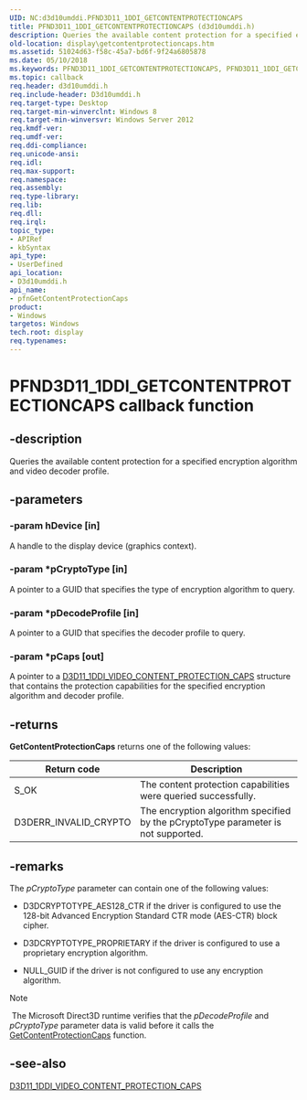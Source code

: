 ```yaml
---
UID: NC:d3d10umddi.PFND3D11_1DDI_GETCONTENTPROTECTIONCAPS
title: PFND3D11_1DDI_GETCONTENTPROTECTIONCAPS (d3d10umddi.h)
description: Queries the available content protection for a specified encryption algorithm and video decoder profile.
old-location: display\getcontentprotectioncaps.htm
ms.assetid: 51024d63-f58c-45a7-bd6f-9f24a6805878
ms.date: 05/10/2018
ms.keywords: PFND3D11_1DDI_GETCONTENTPROTECTIONCAPS, PFND3D11_1DDI_GETCONTENTPROTECTIONCAPS callback, d3d10umddi/pfnGetContentProtectionCaps, display.getcontentprotectioncaps, pfnGetContentProtectionCaps, pfnGetContentProtectionCaps callback function [Display Devices]
ms.topic: callback
req.header: d3d10umddi.h
req.include-header: D3d10umddi.h
req.target-type: Desktop
req.target-min-winverclnt: Windows 8
req.target-min-winversvr: Windows Server 2012
req.kmdf-ver: 
req.umdf-ver: 
req.ddi-compliance: 
req.unicode-ansi: 
req.idl: 
req.max-support: 
req.namespace: 
req.assembly: 
req.type-library: 
req.lib: 
req.dll: 
req.irql: 
topic_type:
- APIRef
- kbSyntax
api_type:
- UserDefined
api_location:
- D3d10umddi.h
api_name:
- pfnGetContentProtectionCaps
product:
- Windows
targetos: Windows
tech.root: display
req.typenames: 
---
```


# PFND3D11_1DDI_GETCONTENTPROTECTIONCAPS callback function


## -description


Queries the available content protection for a specified encryption algorithm and video decoder profile.


## -parameters




### -param hDevice [in]

A handle to the display device (graphics context).




### -param *pCryptoType [in]

A pointer to a GUID that specifies the type of encryption algorithm to query.


### -param *pDecodeProfile [in]

A pointer to a GUID that specifies the decoder profile to query.


### -param *pCaps [out]

A pointer to a <a href="https://docs.microsoft.com/windows-hardware/drivers/ddi/content/d3d10umddi/ns-d3d10umddi-d3d11_1ddi_video_content_protection_caps">D3D11_1DDI_VIDEO_CONTENT_PROTECTION_CAPS</a> structure that contains the protection capabilities for the specified encryption algorithm and decoder profile.


## -returns



<b>GetContentProtectionCaps</b> returns one of the following values:

|Return code|Description|
|--- |--- |
|S_OK|The content protection capabilities were queried successfully.|
|D3DERR_INVALID_CRYPTO|The encryption algorithm specified by the pCryptoType parameter is not supported.|

## -remarks



The *pCryptoType* parameter can contain one of the following values:

* D3DCRYPTOTYPE_AES128_CTR if the driver is configured to use the 128-bit Advanced Encryption Standard CTR mode (AES-CTR) block cipher.

* D3DCRYPTOTYPE_PROPRIETARY if the driver is configured to use a proprietary encryption algorithm.

* NULL_GUID if the driver is not configured to use any encryption algorithm.

> [!NOTE]
> The Microsoft Direct3D runtime verifies that the  *pDecodeProfile* and *pCryptoType* parameter data is valid before it calls the [GetContentProtectionCaps](https://docs.microsoft.com/windows-hardware/drivers/ddi/content/d3d10umddi/nc-d3d10umddi-pfnd3d11_1ddi_getcontentprotectioncaps) function.



## -see-also




<a href="https://docs.microsoft.com/windows-hardware/drivers/ddi/content/d3d10umddi/ns-d3d10umddi-d3d11_1ddi_video_content_protection_caps">D3D11_1DDI_VIDEO_CONTENT_PROTECTION_CAPS</a>
 

 

